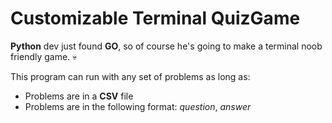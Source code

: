 # Customizable Terminal QuizGame

**Python** dev just found **GO**, so of course he's going to make a terminal noob friendly game. 💀

This program can run with any set of problems as long as:
- Problems are in a **CSV** file
- Problems are in the following format: _question_, _answer_
